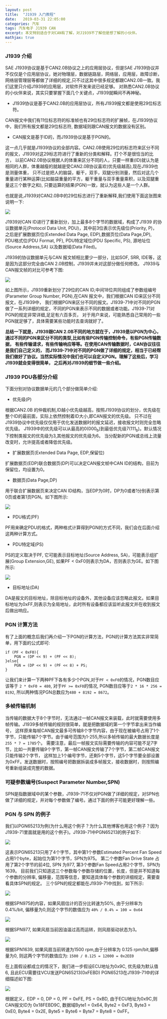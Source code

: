 ```yaml
---
layout: post
title:  "J1939 入门教程" 
date:   2019-03-31 22:05:00
categories: 汽车
tags: 汽车电子 J1939 CAN 
excerpt: 本文特别适合于对CAN有了解，对J1939不了解但是想了解的小伙伴。
mathjax: true
---
```


### J1939 介绍

SAE J1939协议是基于CAN2.0B协议之上的应用层协议，但是SAE J1939协议并不仅仅是个应用层协议，她对物理层，数据链路层，网络层，应用层，故障诊断，
网络层管理层等都做了详细的规定,只不过这其中很多规定都跟CAN2.0B一致。我们这里只介绍J1939的应用层，对软件开发来说已经足够。
对熟悉CAN2.0B协议的小伙伴来说，其实只要掌握下面几个关键点，J1939就瞬间不再神秘。

- J1939协议是基于CAN2.0B的应用层协议，所有J1939报文都是使用29位标志符。

CAN报文中我们有11位标志符的标准帧也有29位标志符的扩展帧，在J1939协议中，我们所有报文都是29位标志符, 数据域则跟CAN报文的数据没有区别。

- CAN报文是基于ID的，而J1939协议是基于PGN的。

这一点几乎就是J1939协议的全部内容。CAN2.0B使用29位的标志符来区分不同的报文，J1939对这29标志符进行了重新的分类和解释。打个不是很恰当的比方，
以前CAN2.0B协议根据人的体重来区分不同的人，只要一样重(ID)就认为是相同的人群，体重越瘦的就越是受CAN2.0B协议喜欢(优先级越高),现在J1939也是测量体重，
只不过是把人的脑袋，躯干，双手，双腿分别测量，然后对这几个重量进行某种运算(比如脑袋重量的平方，躯干重量与双手重量乘积，以及双腿重量这三个数字之和),
只要运算的结果(PGN)一致，就认为这些人是一个人群。

也就是说,J1939对CAN2.0B中的29位标志进行了重新解释,我们使用下面这张图来说明一下:   

![]({{site.url}}/assets/J1939/PDU.png)

J1939对CAN ID进行了重新划分，加上最多8个字节的数据域，构成了J1939 的协议数据单元(Protocol Data Unit, PDU)，其中前3位表示优先级位(Priority, P)，
之后是扩展数据页位(Extended Data Page, EDP),数据页位(Data Page,DP), PDU格式位(PDU Format, PF), PDU特定域位(PDU Specific, PS), 
源地址位(Source Address,SA) 以及数据域(Data Filed)。

J1939的协议数据单元与CAN 报文帧相比要少一部分，比如SOF, SRR, IDE等，这是因为这部分完全由CAN 2.0B控制，J1939并未对这部分做任何修改。
J1939与CAN报文帧的对比可参考下图:

![]({{site.url}}/assets/J1939/sae-j1939-pgn.jpg)

如上图所示，J1939重新划分了29位的CAN ID,中间18位共同组成了参数组编号(Parameter Group Number, PGN),在CAN 报文中，我们根据CAN ID来区分不同报文，在J1939中，
我们根据PGN来区分不同的报文。J1939-71中对不同的PGN做了一系列详细的规定，不同的PGN来表示不同的数据或者功能。J1939-71对PGN的规定非常详细,足足有六百多页，
对于用户来说，可能熟悉自己常用的一些PGN就足够了，具体需要某些功能时去查询就好了。

**总结一下就是，J1939跟CAN 2.0B不同的地方就在于，J1939是以PGN为中心，通过不同的PGN来区分不同的类型,比如有些PGN传输控制命令，有些PGN传输数据，
有些传输请求，有些传输响应等等。在使用CAN传输数据时，CAN协议往往是我们自己定义的，
而J1939-71中对不同的PGN做了详细的规定，相当于已经帮我们做好了协议。当然实际情况中我们也可以自定义PGN。理解了这些后，学习J1939就会变得很简单，
之后再对J1939的细节做一些介绍。**

### J1939 PDU各部分介绍

下面分别对协议数据单元的几个部分做简单介绍:

- 优先级(P)

根据CAN2.0B 的仲裁机制,ID越小优先级越高，按照J1939协议的划分，优先级在整个ID的最前面，实际上依然控制着ID大小,即CAN报文的优先级。
只不过在J1939协议中优先级仅仅用于优化发送数据时的报文延迟，接收报文时则完全忽略优先级。
J1939中的优先级可以从最高的0(000<sub>b</sub>)到最低优先级7(111<sub>b</sub>)。默认情况下控制类报文的优先级为3,其他报文的优先级为6。
当分配新的PGN或总线上流量改变时，允许提高或者降低优先级。

- 扩展数据页(Extended Data Page, EDP,保留位)

扩展数据页(EDP)联合数据页(DP)可以决定CAN报文帧中CAN ID的结构，目前为保留位，均设置为0。

- 数据页(Data Page,DP)

用于联合扩展数据页来决定CAN ID结构，当EDP为0时，DP为0或者1分别表示第0页或者第1页PGN。如下图所示:

![]({{site.url}}/assets/J1939/EDPandDP.png)

- PDU格式(PF)

PF用来确定PDU的格式，两种格式计算得到PGN的方式不同，我们会在后面介绍这两种计算方式。

- PDU特定域(PS)

PS的定义取决于PF, 它可能表示目标地址(Source Address, SA)，可能表示组扩展(Group Extension,GE), 如果PF < 0xF0则表示为DA，否则表示为GE。如下图所示:

![]({{site.url}}/assets/J1939/PDUFormat.png)

- 目标地址(DA)

DA是报文的目标地址，除目标地址的设备外，其他设备应该忽略此报文。如果目标地址为0xFF,则表示为全局地址，此时所有设备都应该监听此报文并在收到报文后做出响应。

### PGN 计算方法

有了上面的概念后我们再介绍一下PGN的计算方法，PGN的计算方法其实非常简单，用下面的公式即可:
```
if (PF < 0xF0){
    PGN = (DP << 9) + (PF << 8);
}else{
    PGN = (DP << 9) + (PF << 8) + PS;
}
```
让我们来计算一下两种PF下各有多少个PGN,对于`PF < 0xF0`的情况，PGN数目应该等于 `2 * 0xF0 = 480`, 对于`PF >= 0xF0`的情况, 
PGN数目应等于`2 * 16 * 256 = 8192`, 所以两种情况PGN总数应为`480 + 8192 = 8672`。

### 多帧传输机制

当传输的数据大于8个字节时，无法通过一帧CAN报文来装载，此时就需要使用多帧传输。J1939多帧传输的规则很简单，就是把数据域的第一个字节拿出来当作编号，
这样原来每帧CAN报文最多可传输8个字节内容，由于现在被编号占用了1个字节，只能传输7个字节。由于编号范围为1-255,所以多帧传输的最大数据长度是`255 * 7 = 1785`个。
需要注意，最后一帧报文实际需要传输的内容可能不足7字节，比如一共要传输9个字节，第一帧CAN报文传输了7个字节，第二帧CAN报文只能传输2个字节，
这样加上1个编号字节，还剩5个字节，这5个字节要全部设置为0xFF。发送数据时，按照编号把数据拆装成多帧报文，接收数据时，则按照编号重新组装成完整的数据。

### 可疑参数编号(Suspect Parameter Number,SPN)

SPN是指数据域中的某个参数，J1939-71不仅对PGN做了详细的规定，对SPN也做了详细的规定，并对每个参数做了编号。通过下面的例子可能更好理解一些。

### PGN 与 SPN 的例子

我们以PGN65213为例(为什么用这个例子？为什么其他博客也用这个例子？因为J1939-71里面就是用的这个例子)。J1939-71中PGN65213的例子如下:

![]({{site.url}}/assets/J1939/PGN65213.png)

这表示PGN65213只用了4个字节，其中第1个参数Estimated Percent Fan Speed占用1个byte，起始位为第1个字节，SPN为975。
第二个参数Fan Drive State 占用了第2个字节的前4位, SPN 为977, 第3个参数Fan Speed占用2个字节，SPN为1639。
目前我们只知道这三个参数每个参数存储的位置，长度，但是并不知道每个参数的分辨率, 偏移量，范围等信息，要知道具体每个参数的详细规定，需要查看具体SPN的规定。
三个SPN的规定都能在J1939-71中找到，如下所示:

![]({{site.url}}/assets/J1939/SPN975.png)

根据SPN975的内容，如果风扇估计的百分比转速为50%, 由于分辨率为 0.4%/bit, 偏移量为0,则这个字节的数值应为 `40% / 0.4% = 100 = 0x64`

![]({{site.url}}/assets/J1939/SPN977.png)

根据SPN977, 如果风扇当前因油温过高而运转，则风扇驱动状态为3。

![]({{site.url}}/assets/J1939/SPN1639.png)

根据SPN1639, 如果风扇当前转速为1500 rpm,由于分辨率为 0.125 rpm/bit,偏移量为0, 则这两个字节的数值应为: `1500 / 0.125 = 12000 = 0x2EE0`

在上面假设都成立的情况下，我们进一步假设ECU地址为0x9C, 优先级为默认值6, 且此ECU需要往VCU发送PGN65213(0xFEBD)
PGN65213在J1939-71中的详细描述如下图:

![]({{site.url}}/assets/J1939/PGN65213_2.png)

根据定义，EDP = 0, DP = 0, PF = 0xFE, PS = 0xBD, 由于ECU地址为0x9C,则CAN报文ID为 0x18FEBD9C, 数据域Byte1 = 0x64, Byte2 = 0xF3, Byte3 = 0xE0, Byte4 = 0x2E,
Byte5 = Byte6 = Byte7 = Byte8 = 0xFF。
